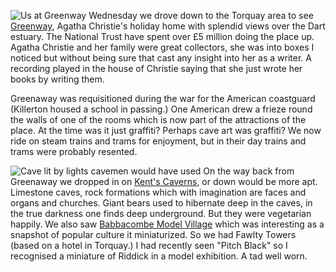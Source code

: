 ![Us at Greenway](greenway_us.JPG)
Wednesday we drove down to the Torquay area to see
[Greenway](https://www.nationaltrust.org.uk/greenway),
Agatha Christie's holiday home with splendid views over the Dart estuary. The National Trust have spent over &pound;5 million doing the place up. Agatha Christie and her family were great collectors, she was into boxes I noticed but without being sure that cast any insight into her as a writer. A recording played in the house of Christie saying that she just wrote her books by writing them.

Greenaway was requisitioned during the war for the American coastguard (Killerton housed a school in passing.) One American drew a frieze round the walls of one of the rooms which is now part of the attractions of the place. At the time was it just graffiti? Perhaps cave art was graffiti? We now ride on steam trains and trams for enjoyment, but in their day trains and trams were probably resented.

![Cave lit by lights cavemen would have used](cave_light.JPG)
On the way back from Greenaway we dropped in on
[Kent's Caverns](https://www.kents-cavern.co.uk/),
or down would be more apt. Limestone caves, rock formations which with imagination are faces and organs and churches. Giant bears used to hibernate deep in the caves, in the true darkness one finds deep underground. But they were vegetarian happily. We also saw
[Babbacombe Model Village](https://www.model-village.co.uk/)
which was interesting as a snapshot of popular culture it miniaturized. So we had Fawlty Towers (based on a hotel in Torquay.) I had recently seen "Pitch Black" so I recognised a miniature of Riddick in a model exhibition. A tad well worn.
